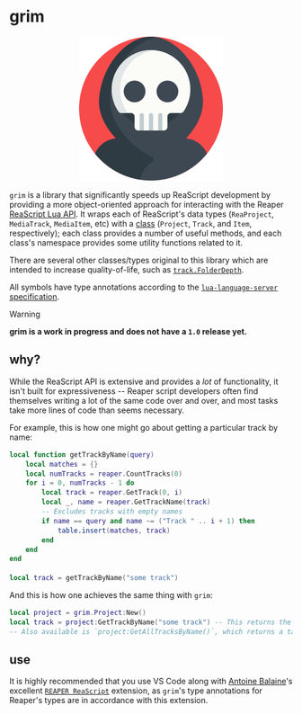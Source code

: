 # grim

<p align="center">
    <!-- Original width: 512 px -->
  <img src="./assets/icon.png" width="256"/>
</p>

`grim` is a library that significantly speeds up ReaScript development by providing a more object-oriented approach for interacting with the Reaper [ReaScript Lua API](https://www.reaper.fm/sdk/reascript/reascripthelp.html#l). It wraps each of ReaScript's data types (`ReaProject`, `MediaTrack`, `MediaItem`, etc) with a [class](https://www.lua.org/pil/16.1.html) (`Project`, `Track`, and `Item`, respectively); each class provides a number of useful methods, and each class's namespace provides some utility functions related to it.

There are several other classes/types original to this library which are intended to increase quality-of-life, such as [`track.FolderDepth`](./grim/track/folderDepth.lua).

<!-- Utilizes the [Ultraschall API](https://mespotin.uber.space/Ultraschall/US_Api_Introduction_and_Concepts.html) render table-related functionality. -->

All symbols have type annotations according to the [`lua-language-server` specification](https://github.com/LuaLS/lua-language-server/wiki/Annotations).

<!-- Powers the [`rea`](https://github.com/rewgs/rea) script library. -->

<!-- ## setup -->
<!-- Any ReaScript file that references this library needs to be able to import it from an absolute location that does not change from computer to computer. -->
<!-- 1. Install the [Ultraschall API](https://github.com/Ultraschall/ultraschall-lua-api-for-reaper?tab=readme-ov-file#reapack) via ReaPack. -->

> [!WARNING]
>
> **grim is a work in progress
> and does not have a `1.0` release yet.**

## why?

While the ReaScript API is extensive and provides a _lot_ of functionality, it isn't built for expressiveness -- Reaper script developers often find themselves writing a lot of the same code over and over, and most tasks take more lines of code than seems necessary.

For example, this is how one might go about getting a particular track by name:

```lua
local function getTrackByName(query)
    local matches = {}
    local numTracks = reaper.CountTracks(0)
    for i = 0, numTracks - 1 do
        local track = reaper.GetTrack(0, i)
        local _, name = reaper.GetTrackName(track)
        -- Excludes tracks with empty names
        if name == query and name ~= ("Track " .. i + 1) then
            table.insert(matches, track)
        end
    end
end

local track = getTrackByName("some track")
```

And this is how one achieves the same thing with `grim`:

```lua
local project = grim.Project:New()
local track = project:GetTrackByName("some track") -- This returns the first match
-- Also available is `project:GetAllTracksByName()`, which returns a table of all tracks named the query.
```

<!-- TODO: Uncomment once this is actually true :p
Additionally, calls like `defer()` are typically no longer necessary, as they are called at the appropriate times by the functions in this library. You can focus on actually writing functionality, not dancing our Reaper's needs.
-->

## use

It is highly recommended that you use VS Code along with [Antoine Balaine](https://www.linkedin.com/in/antoinebalaine/)'s excellent [`REAPER ReaScript`](https://marketplace.visualstudio.com/items?itemName=AntoineBalaine.reascript-docs) extension, as `grim`'s type annotations for Reaper's types are in accordance with this extension.
